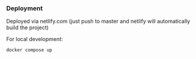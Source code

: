 ### Deployment

Deployed via netlify.com (just push to master and netlify will automatically build the project)

For local development:

    docker compose up
